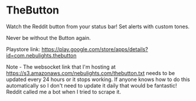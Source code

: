 # TheButton

Watch the Reddit button from your status bar! Set alerts with custom tones.

Never be without the Button again.

Playstore link: https://play.google.com/store/apps/details?id=com.nebulights.thebutton

Note - The websocket link that I'm hosting at https://s3.amazonaws.com/nebulights.com/thebutton.txt needs to be updated every 24 hours or it stops working.  If anyone knows how to do this automatically so I don't need to update it daily that would be fantastic!  Reddit called me a bot when I tried to scrape it.


